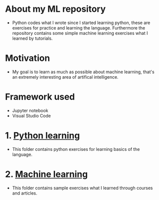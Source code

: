 # About my ML repository
* Python codes what I wrote since I started learning python, these are exercises for practice and learning the language. Furthermore the    repository contains some simple machine learning exercises what I learned by tutorials. 
# Motivation
* My goal is to learn as much as possible about machine learning, that's an extremely interesting area of artifical intelligence.
# Framework used
* Jupyter notebook
* Visual Studio Code
# 1. [Python learning](https://github.com/methos90/machine-learning/tree/master/1-python-learning)
* This folder contains python exercises for learning basics of the language.
# 2. [Machine learning](https://github.com/methos90/machine-learning/tree/master/2-machine-learning)
* This folder contains sample exercises what I learned through courses and articles.

